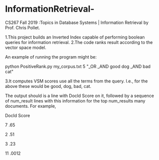 # InformationRetrieval-
CS267 Fall 2019 :Topics in Database Systems | Information Retrieval by Prof. Chris Pollet.


1.This project builds an Inverted Index capable of performing boolean queries for information retrieval.
2.The code ranks result according to the vector space model. 


An example of running the program might be:

python PositiveRank.py my_corpus.txt 5 "_OR _AND good dog _AND bad cat"

3.It computes VSM scores use all the terms from the query. I.e., for the above these would be good, dog, bad, cat.

The output should is a line with DocId Score on it, followed by a sequence of num_result lines with this information for the top num_results many documents.
For example,

DocId Score

7 .65

2 .51

3 .23

11 .0012

